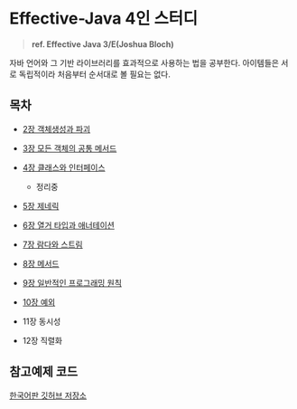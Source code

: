 # Effective-Java 4인 스터디

> **ref. Effective Java 3/E(Joshua Bloch)**

자바 언어와 그 기반 라이브러리를 효과적으로 사용하는 법을 공부한다. 아이템들은 서로 독립적이라 처음부터 순서대로 볼 필요는 없다.

## 목차

- [2장 객체생성과 파괴](/Summary/2장_객체생성과_파괴.md)

- [3장 모든 객체의 공통 메서드](/Summary/3장_모든_객체의_공통_메서드.md)
- [4장 클래스와 인터페이스](/Summary/4장_클래스와_인터페이스.md)
    - 정리중
- [5장 제네릭](/Summary/5장_제네릭.md)

- [6장 열거 타입과 애너테이션](/Summary/6장_열거_타입과_애너테이션.md)

- [7장 람다와 스트림](/Summary/7장_람다와_스트림.md)

- [8장 메서드](/Summary/8장_메서드.md)

- [9장 일반적인 프로그래밍 원칙](/Summary/9장_일반적인_프로그래밍_원칙.md)

- [10장 예외](/Summary/10장_예외.md)

- 11장 동시성

- 12장 직렬화

## 참고예제 코드

[한국어판 깃허브 저장소](https://git.io/fAm6s)
